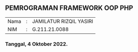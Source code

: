## PEMROGRAMAN FRAMEWORK OOP PHP

<table
  <tr>
    <td>Nama</td>
    <td>:</td>
    <td>JAMILATUR RIZQIL YASIRI</td>
  </tr>
  <tr>
    <td>NIM</td>
    <td>:</td>
    <td>G.211.21.0088</td>
  </tr>
</table>


### Tanggal, 4 Oktober 2022.
